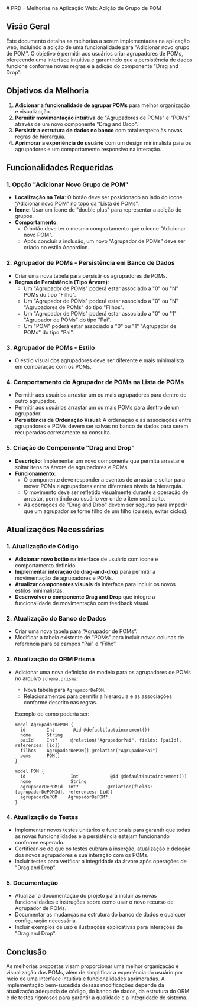 <PRD>  
# PRD - Melhorias na Aplicação Web: Adição de Grupo de POM    
  
## Visão Geral    
  
Este documento detalha as melhorias a serem implementadas na aplicação web, incluindo a adição de uma funcionalidade para "Adicionar novo grupo de POM". O objetivo é permitir aos usuários criar agrupadores de POMs, oferecendo uma interface intuitiva e garantindo que a persistência de dados funcione conforme novas regras e a adição do componente "Drag and Drop".  
   
## Objetivos da Melhoria    
  
1. **Adicionar a funcionalidade de agrupar POMs** para melhor organização e visualização.    
2. **Permitir movimentação intuitiva** de "Agrupadores de POMs" e "POMs" através de um novo componente "Drag and Drop".    
3. **Persistir a estrutura de dados no banco** com total respeito às novas regras de hierarquia.    
4. **Aprimorar a experiência do usuário** com um design minimalista para os agrupadores e um comportamento responsivo na interação.    
  
## Funcionalidades Requeridas    
  
### 1. Opção "Adicionar Novo Grupo de POM"    
- **Localização na Tela**: O botão deve ser posicionado ao lado do ícone “Adicionar novo POM” no topo da “Lista de POMs”.    
- **Ícone**: Usar um ícone de "double plus" para representar a adição de grupos.    
- **Comportamento**:     
  - O botão deve ter o mesmo comportamento que o ícone "Adicionar novo POM".    
  - Após concluir a inclusão, um novo “Agrupador de POMs” deve ser criado no estilo Accordion.    
  
### 2. Agrupador de POMs - Persistência em Banco de Dados    
- Criar uma nova tabela para persistir os agrupadores de POMs.    
- **Regras de Persistência (Tipo Árvore)**:    
  - Um "Agrupador de POMs" poderá estar associado a "0" ou "N" POMs do tipo "Filho".    
  - Um "Agrupador de POMs" poderá estar associado a "0" ou "N" "Agrupadores de POMs" do tipo "Filhos".    
  - Um "Agrupador de POMs" poderá estar associado a "0" ou "1" "Agrupador de POMs" do tipo "Pai".    
  - Um "POM" poderá estar associado a "0" ou "1" "Agrupador de POMs" do tipo "Pai".    
  
### 3. Agrupador de POMs - Estilo    
- O estilo visual dos agrupadores deve ser diferente e mais minimalista em comparação com os POMs.    
  
### 4. Comportamento do Agrupador de POMs na Lista de POMs    
- Permitir aos usuários arrastar um ou mais agrupadores para dentro de outro agrupador.    
- Permitir aos usuários arrastar um ou mais POMs para dentro de um agrupador.    
- **Persistência de Ordenação Visual**: A ordenação e as associações entre agrupadores e POMs devem ser salvas no banco de dados para serem recuperadas corretamente na consulta.    
  
### 5. Criação do Componente "Drag and Drop"    
- **Descrição**: Implementar um novo componente que permita arrastar e soltar itens na árvore de agrupadores e POMs.    
- **Funcionamento**:   
  - O componente deve responder a eventos de arrastar e soltar para mover POMs e agrupadores entre diferentes níveis da hierarquia.    
  - O movimento deve ser refletido visualmente durante a operação de arrastar, permitindo ao usuário ver onde o item será solto.    
  - As operações de "Drag and Drop" devem ser seguras para impedir que um agrupador se torne filho de um filho (ou seja, evitar ciclos).    
  
## Atualizações Necessárias    
  
### 1. Atualização de Código    
- **Adicionar novo botão** na interface de usuário com ícone e comportamento definido.    
- **Implementar interação de drag-and-drop** para permitir a movimentação de agrupadores e POMs.    
- **Atualizar componentes visuais** da interface para incluir os novos estilos minimalistas.    
- **Desenvolver o componente Drag and Drop** que integre a funcionalidade de movimentação com feedback visual.    
  
### 2. Atualização do Banco de Dados    
- Criar uma nova tabela para “Agrupador de POMs”.    
- Modificar a tabela existente de "POMs" para incluir novas colunas de referência para os campos “Pai” e “Filho”.    
  
### 3. Atualização do ORM Prisma    
- Adicionar uma nova definição de modelo para os agrupadores de POMs no arquivo `schema.prisma`:    
  - Nova tabela para `AgrupadorDePOM`.    
  - Relacionamentos para permitir a hierarquia e as associações conforme descrito nas regras.    
      
  Exemplo de como poderia ser:    
  ```prisma    
  model AgrupadorDePOM {    
    id        Int       @id @default(autoincrement())    
    nome      String    
    paiId     Int?     @relation("AgrupadorPai", fields: [paiId], references: [id])    
    filhos    AgrupadorDePOM[] @relation("AgrupadorPai")    
    poms      POM[]    
  }    
    
  model POM {    
    id                 Int            @id @default(autoincrement())    
    nome               String    
    agrupadorDePOMId  Int?           @relation(fields: [agrupadorDePOMId], references: [id])     
    agrupadorDePOM    AgrupadorDePOM?    
  }    
  ```    
  
### 4.  Atualização de Testes    
- Implementar novos testes unitários e funcionais para garantir que todas as novas funcionalidades e a persistência estejam funcionando conforme esperado.    
- Certificar-se de que os testes cubram a inserção, atualização e deleção dos novos agrupadores e sua interação com os POMs.    
- Incluir testes para verificar a integridade da árvore após operações de "Drag and Drop".    
  
### 5. Documentação    
- Atualizar a documentação do projeto para incluir as novas funcionalidades e instruções sobre como usar o novo recurso de Agrupador de POMs.    
- Documentar as mudanças na estrutura do banco de dados e qualquer configuração necessária.    
- Incluir exemplos de uso e ilustrações explicativas para interações de "Drag and Drop".    
  
## Conclusão    
  
As melhorias propostas visam proporcionar uma melhor organização e visualização dos POMs, além de simplificar a experiência do usuário por meio de uma interface intuitiva e funcionalidades aprimoradas. A implementação bem-sucedida dessas modificações depende da atualização adequada de código, do banco de dados, da estrutura do ORM e de testes rigorosos para garantir a qualidade e a integridade do sistema.    
</PRD>